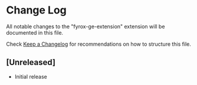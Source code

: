 # Change Log

All notable changes to the "fyrox-ge-extension" extension will be documented in this file.

Check [Keep a Changelog](http://keepachangelog.com/) for recommendations on how to structure this file.

## [Unreleased]

- Initial release
